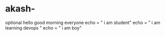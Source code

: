 # akash-
optional 
hello good morning everyone 
echo = " i am student"
echo = " i am learning devops "
echo = " i am boy"
